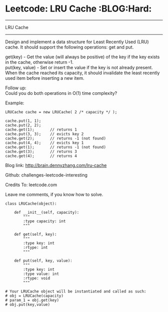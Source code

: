 # Leetcode: LRU Cache     :BLOG:Hard:


---

LRU Cache  

---

Design and implement a data structure for Least Recently Used (LRU) cache. It should support the following operations: get and put.  

get(key) - Get the value (will always be positive) of the key if the key exists in the cache, otherwise return -1.  
put(key, value) - Set or insert the value if the key is not already present. When the cache reached its capacity, it should invalidate the least recently used item before inserting a new item.  

Follow up:  
Could you do both operations in O(1) time complexity?  

Example:  

    LRUCache cache = new LRUCache( 2 /* capacity */ );
    
    cache.put(1, 1);
    cache.put(2, 2);
    cache.get(1);       // returns 1
    cache.put(3, 3);    // evicts key 2
    cache.get(2);       // returns -1 (not found)
    cache.put(4, 4);    // evicts key 1
    cache.get(1);       // returns -1 (not found)
    cache.get(3);       // returns 3
    cache.get(4);       // returns 4

Blog link: <http://brain.dennyzhang.com/lru-cache>  

Github: challenges-leetcode-interesting  

Credits To: leetcode.com  

Leave me comments, if you know how to solve.  

    class LRUCache(object):
    
        def __init__(self, capacity):
            """
            :type capacity: int
            """
    
        def get(self, key):
            """
            :type key: int
            :rtype: int
            """
    
        def put(self, key, value):
            """
            :type key: int
            :type value: int
            :rtype: void
            """
    
    # Your LRUCache object will be instantiated and called as such:
    # obj = LRUCache(capacity)
    # param_1 = obj.get(key)
    # obj.put(key,value)